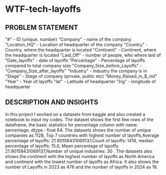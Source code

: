 # WTF-tech-layoffs
## PROBLEM STATEMENT

"#" - ID (unique. number)
"Company" - name of the company
"Location_HQ" - Location of headquarter of the company
"Country" - Country, where the headquarter is located
"Continent" - Continent, where the headquarter is located
"Laid_Off" - number of people, who where laid of
"Date_layoffs" - date of layoffs
"Percentage" - Percentage of layoffs compared to total company size
"Company_Size_before_Layoffs" -
"Company_Size_after_layoffs"
"Industry" - Industry the company is in
"Stage" - Stage of company (private, public etc)
"Money_Raised_in_$_mil"
"Year" - Year of layoffs
"lat" - Latitude of headquarter
"lng" - longitude of headquarter

## DESCRIPTION AND INSIGHTS

In this project I worked on a datasets from kaggle and also created a notebook to input my codes. The dataset shows the first few rows of the dataframe, the basic statistics for percentage column with name: percentage, dtype : float 64. The datasets shows the number of unique companies as 1128, Top 7 countries with highest number of layoffs,Average percentage of layoffs: 21.90158431069137,Count of layoffs: 1418, median percentage of layoffs: 15.0, Mean percentage of layoffs: 21.90158431069137,Number of unique industries: 30 .
The datasets also shows the continent with the highest number of layoffs as North America and continent with the lowest number of layoffs as Africa. It also shows the number of Layoffs in 2023 as 476 and the number of layoffs in 2024 as 16.
